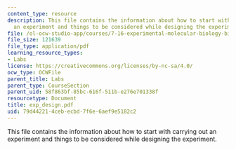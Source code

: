 ```yaml
---
content_type: resource
description: This file contains the information about how to start with carrying out
  an experiment and things to be considered while designing the experiment.
file: /ol-ocw-studio-app/courses/7-16-experimental-molecular-biology-biotechnology-ii-spring-2005/79d442214cebecbd7f6e6aef9e5182c2_exp_design.pdf
file_size: 121639
file_type: application/pdf
learning_resource_types:
- Labs
license: https://creativecommons.org/licenses/by-nc-sa/4.0/
ocw_type: OCWFile
parent_title: Labs
parent_type: CourseSection
parent_uid: 58f863bf-85bc-616f-511b-e276e701338f
resourcetype: Document
title: exp_design.pdf
uid: 79d44221-4ceb-ecbd-7f6e-6aef9e5182c2
---
```

This file contains the information about how to start with carrying out an experiment and things to be considered while designing the experiment.